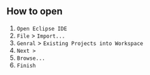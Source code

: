 ## How to open

1. `Open Eclipse IDE`
2. `File` > `Import...`
3. `Genral` > `Existing Projects into Workspace`
4. `Next >`
5. `Browse...`
6. `Finish`